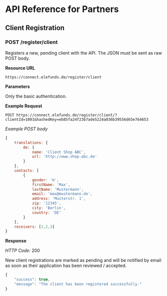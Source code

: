 # API Reference for Partners

## Client Registration
### POST /register/client

Registers a new, pending client with the API. The JSON must be sent as raw POST body.

**Resource URL**

    https://connect.elefunds.de/register/client

**Parameters**

Only the basic authentication.

**Example Request**

    POST https://connect.elefunds.de/register/client/?clientId=1001&hashedKey=eb85fa24f23b7ade5224a036b39556d65e764653

*Example POST body*

```js
{
    translations: {
        de: {
            name: 'Client Shop ABC',
            url: 'http://www.shop-abc.de'
        }
    },
    contacts: [
        {
            gender: 'm',
            firstName: 'Max',
            lastName: 'Mustermann',
            email: 'max@mustermann.de',
            address: 'Musterstr. 1',
            zip: '12345',
            city: 'Berlin',
            country: 'DE'
        }
    ],
    receivers: [1,2,3]
}
```

**Response**

*HTTP Code:* 200

New client registrations are marked as pending and will be notified by email as soon as their application has been reviewed / accepted.

```js
{
    "success": true,
    "message": "The client has been registered successfully."
}
```
